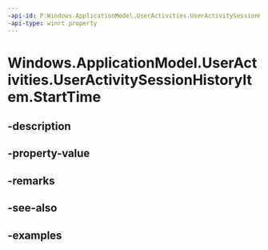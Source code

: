 ```yaml
---
-api-id: P:Windows.ApplicationModel.UserActivities.UserActivitySessionHistoryItem.StartTime
-api-type: winrt property
---
```


<!-- Property syntax.
public DateTime StartTime { get; }
-->

# Windows.ApplicationModel.UserActivities.UserActivitySessionHistoryItem.StartTime

## -description

## -property-value

## -remarks

## -see-also

## -examples

